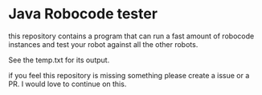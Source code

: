 # Java Robocode tester

this repository contains a program that can run a
fast amount of robocode instances and test your robot against all the other robots. 

See the temp.txt for its output.

if you feel this repository is missing something please create a issue or a PR.
I would love to continue on this.
